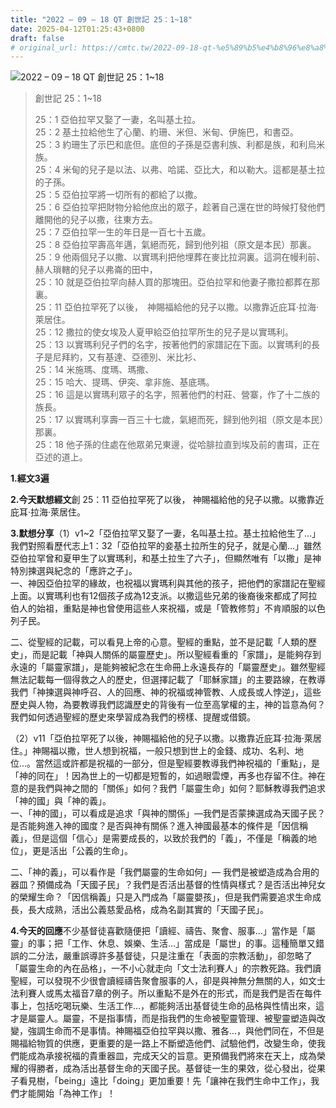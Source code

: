```yaml
---
title: "2022 – 09 – 18 QT 創世記 25：1~18"
date: 2025-04-12T01:25:43+0800
draft: false
# original_url: https://cmtc.tw/2022-09-18-qt-%e5%89%b5%e4%b8%96%e8%a8%98-25%ef%bc%9a118
---
```


![2022 – 09 – 18 QT 創世記 25：1~18](/images/qt.jpg  "2022 – 09 – 18 QT 創世記 25：1~18")

> 創世記 25：1~18
>
> 25：1 亞伯拉罕又娶了一妻，名叫基土拉。  
> 25：2 基土拉給他生了心蘭、約珊、米但、米甸、伊施巴，和書亞。  
> 25：3 約珊生了示巴和底但。底但的子孫是亞書利族、利都是族，和利烏米族。  
> 25：4 米甸的兒子是以法、以弗、哈諾、亞比大，和以勒大。這都是基土拉的子孫。  
> 25：5 亞伯拉罕將一切所有的都給了以撒。  
> 25：6 亞伯拉罕把財物分給他庶出的眾子，趁著自己還在世的時候打發他們離開他的兒子以撒，往東方去。  
> 25：7 亞伯拉罕一生的年日是一百七十五歲。  
> 25：8 亞伯拉罕壽高年邁，氣絕而死，歸到他列祖（原文是本民）那裏。  
> 25：9 他兩個兒子以撒、以實瑪利把他埋葬在麥比拉洞裏。這洞在幔利前、赫人瑣轄的兒子以弗崙的田中，  
> 25：10 就是亞伯拉罕向赫人買的那塊田。亞伯拉罕和他妻子撒拉都葬在那裏。  
> 25：11 亞伯拉罕死了以後，　神賜福給他的兒子以撒。以撒靠近庇耳‧拉海‧萊居住。  
> 25：12 撒拉的使女埃及人夏甲給亞伯拉罕所生的兒子是以實瑪利。  
> 25：13 以實瑪利兒子們的名字，按著他們的家譜記在下面。以實瑪利的長子是尼拜約，又有基達、亞德別、米比衫、  
> 25：14 米施瑪、度瑪、瑪撒、  
> 25：15 哈大、提瑪、伊突、拿非施、基底瑪。  
> 25：16 這是以實瑪利眾子的名字，照著他們的村莊、營寨，作了十二族的族長。  
> 25：17 以實瑪利享壽一百三十七歲，氣絕而死，歸到他列祖（原文是本民）那裏。  
> 25：18 他子孫的住處在他眾弟兄東邊，從哈腓拉直到埃及前的書珥，正在亞述的道上。

**1.經文3遍**

**2.今天默想經文**創 25：11 亞伯拉罕死了以後， 神賜福給他的兒子以撒。以撒靠近庇耳‧拉海‧萊居住。

**3.默想分享**（1）v1~2「亞伯拉罕又娶了一妻，名叫基土拉。基土拉給他生了…」我們對照看歷代志上1：32「亞伯拉罕的妾基土拉所生的兒子，就是心蘭…」雖然亞伯拉罕曾和夏甲生了以實瑪利，和基土拉生了六子」，但顯然唯有「以撒」是神特別揀選與紀念的「應許之子」。  
一、神因亞伯拉罕的緣故，也祝福以實瑪利與其他的孩子，把他們的家譜記在聖經上面。以實瑪利也有12個孩子成為12支派。以撒這些兄弟的後裔後來都成了阿拉伯人的始祖，重點是神也曾使用這些人來祝福，或是「管教修剪」不肯順服的以色列子民。

二、從聖經的記載，可以看見上帝的心意。聖經的重點，並不是記載「人類的歷史」，而是記載「神與人關係的屬靈歷史」。所以聖經看重的「家譜」，是能夠存到永遠的「屬靈家譜」，是能夠被紀念在生命冊上永遠長存的「屬靈歷史」。雖然聖經無法記載每一個得救之人的歷史，但選擇記載了「耶穌家譜」的主要路線，在教導我們「神揀選與神呼召、人的回應、神的祝福或神管教、人成長或人悖逆」，這些歷史與人物，為要教導我們認識歷史的背後有一位至高掌權的主，神的旨意為何？我們如何透過聖經的歷史來學習成為我們的榜樣、提醒或借鏡。

（2）v11「亞伯拉罕死了以後，神賜福給他的兒子以撒。以撒靠近庇耳‧拉海‧萊居住。」神賜福以撒，世人想到祝福，一般只想到世上的金錢、成功、名利、地位…。當然這或許都是祝福的一部分，但是聖經要教導我們神祝福的「重點」，是「神的同在」！因為世上的一切都是短暫的，如過眼雲煙，再多也存留不住。神在意的是我們與神之間的「關係」如何？我們「屬靈生命」如何？耶穌教導我們追求「神的國」與「神的義」。  
一、「神的國」，可以看成是追求「與神的關係」—我們是否蒙揀選成為天國子民？是否能夠進入神的國度？是否與神有關係？進入神國最基本的條件是「因信稱義」，但是這個「信心」是需要成長的，以致於我們的「義」，不僅是「稱義的地位」，更是活出「公義的生命」。

二、「神的義」，可以看作是「我們屬靈的生命如何」— 我們是被塑造成為合用的器皿？預備成為「天國子民」？我們是否活出基督的性情與樣式？是否活出神兒女的榮耀生命？「因信稱義」只是入門成為「屬靈嬰孩」，但是我們需要追求生命成長，長大成熟，活出公義慈愛品格，成為名副其實的「天國子民」。

**4.今天的回應**不少基督徒喜歡隨便把「讀經、禱告、聚會、服事…」當作是「屬靈」的事；把「工作、休息、娛樂、生活…」當成是「屬世」的事。這種簡單又錯誤的二分法，嚴重誤導許多基督徒，只是注重在「表面的宗教活動」，卻忽略了「屬靈生命的內在品格」，一不小心就走向「文士法利賽人」的宗教死路。我們讀聖經，可以發現不少很會讀經禱告聚會服事的人，卻是與神無分無關的人，如文士法利賽人或馬太福音7章的例子。所以重點不是外在的形式，而是我們是否在每件事上，包括吃喝玩樂、生活工作…，都能夠活出基督徒生命的品格與性情出來，這才是屬靈人。屬靈，不是指事情，而是指我們的生命被聖靈管理、被聖靈塑造與改變，強調生命而不是事情。神賜福亞伯拉罕與以撒、雅各…，與他們同在，不但是賜福給物質的供應，更重要的是一路上不斷塑造他們、試驗他們，改變生命，使我們能成為承接祝福的貴重器皿，完成天父的旨意。更預備我們將來在天上，成為榮耀的得勝者，成為活出基督生命的天國子民。基督徒一生的果效，從心發出，從果子看見樹，「being」遠比「doing」更加重要！先「讓神在我們生命中工作」，我們才能開始「為神工作」！